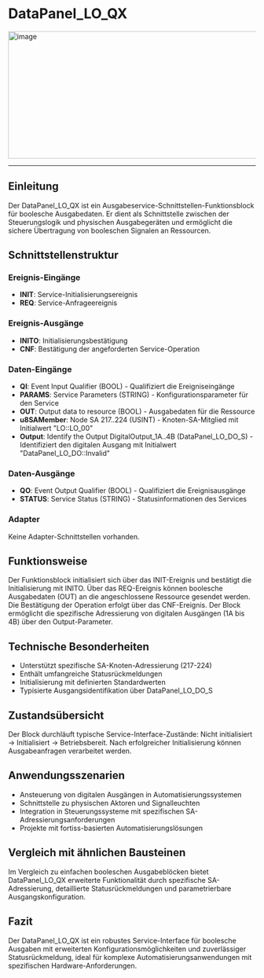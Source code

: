 # DataPanel_LO_QX

<img width="1450" height="259" alt="image" src="https://github.com/user-attachments/assets/d43cb985-d44e-40a8-978b-4acf5842a0b5" />

* * * * * * * * * *

## Einleitung
Der DataPanel_LO_QX ist ein Ausgabeservice-Schnittstellen-Funktionsblock für boolesche Ausgabedaten. Er dient als Schnittstelle zwischen der Steuerungslogik und physischen Ausgabegeräten und ermöglicht die sichere Übertragung von booleschen Signalen an Ressourcen.

## Schnittstellenstruktur

### **Ereignis-Eingänge**
- **INIT**: Service-Initialisierungsereignis
- **REQ**: Service-Anfrageereignis

### **Ereignis-Ausgänge**
- **INITO**: Initialisierungsbestätigung
- **CNF**: Bestätigung der angeforderten Service-Operation

### **Daten-Eingänge**
- **QI**: Event Input Qualifier (BOOL) - Qualifiziert die Ereigniseingänge
- **PARAMS**: Service Parameters (STRING) - Konfigurationsparameter für den Service
- **OUT**: Output data to resource (BOOL) - Ausgabedaten für die Ressource
- **u8SAMember**: Node SA 217..224 (USINT) - Knoten-SA-Mitglied mit Initialwert "LO::LO_00"
- **Output**: Identify the Output DigitalOutput_1A..4B (DataPanel_LO_DO_S) - Identifiziert den digitalen Ausgang mit Initialwert "DataPanel_LO_DO::Invalid"

### **Daten-Ausgänge**
- **QO**: Event Output Qualifier (BOOL) - Qualifiziert die Ereignisausgänge
- **STATUS**: Service Status (STRING) - Statusinformationen des Services

### **Adapter**
Keine Adapter-Schnittstellen vorhanden.

## Funktionsweise
Der Funktionsblock initialisiert sich über das INIT-Ereignis und bestätigt die Initialisierung mit INITO. Über das REQ-Ereignis können boolesche Ausgabedaten (OUT) an die angeschlossene Ressource gesendet werden. Die Bestätigung der Operation erfolgt über das CNF-Ereignis. Der Block ermöglicht die spezifische Adressierung von digitalen Ausgängen (1A bis 4B) über den Output-Parameter.

## Technische Besonderheiten
- Unterstützt spezifische SA-Knoten-Adressierung (217-224)
- Enthält umfangreiche Statusrückmeldungen
- Initialisierung mit definierten Standardwerten
- Typisierte Ausgangsidentifikation über DataPanel_LO_DO_S

## Zustandsübersicht
Der Block durchläuft typische Service-Interface-Zustände: Nicht initialisiert → Initialisiert → Betriebsbereit. Nach erfolgreicher Initialisierung können Ausgabeanfragen verarbeitet werden.

## Anwendungsszenarien
- Ansteuerung von digitalen Ausgängen in Automatisierungssystemen
- Schnittstelle zu physischen Aktoren und Signalleuchten
- Integration in Steuerungssysteme mit spezifischen SA-Adressierungsanforderungen
- Projekte mit fortiss-basierten Automatisierungslösungen

## Vergleich mit ähnlichen Bausteinen
Im Vergleich zu einfachen booleschen Ausgabeblöcken bietet DataPanel_LO_QX erweiterte Funktionalität durch spezifische SA-Adressierung, detaillierte Statusrückmeldungen und parametrierbare Ausgangskonfiguration.

## Fazit
Der DataPanel_LO_QX ist ein robustes Service-Interface für boolesche Ausgaben mit erweiterten Konfigurationsmöglichkeiten und zuverlässiger Statusrückmeldung, ideal für komplexe Automatisierungsanwendungen mit spezifischen Hardware-Anforderungen.
